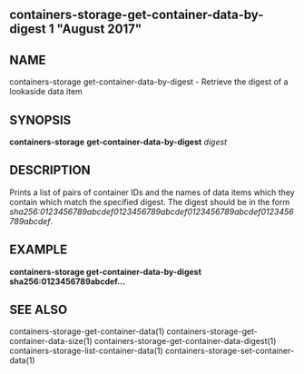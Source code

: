 ## containers-storage-get-container-data-by-digest 1 "August 2017"

## NAME
containers-storage get-container-data-by-digest - Retrieve the digest of a lookaside data item

## SYNOPSIS
**containers-storage** **get-container-data-by-digest** *digest*

## DESCRIPTION
Prints a list of pairs of container IDs and the names of data items which they
contain which match the specified digest.  The digest should be in the form
*sha256:0123456789abcdef0123456789abcdef0123456789abcdef0123456789abcdef*.

## EXAMPLE
**containers-storage get-container-data-by-digest sha256:0123456789abcdef...**

## SEE ALSO
containers-storage-get-container-data(1)
containers-storage-get-container-data-size(1)
containers-storage-get-container-data-digest(1)
containers-storage-list-container-data(1)
containers-storage-set-container-data(1)

